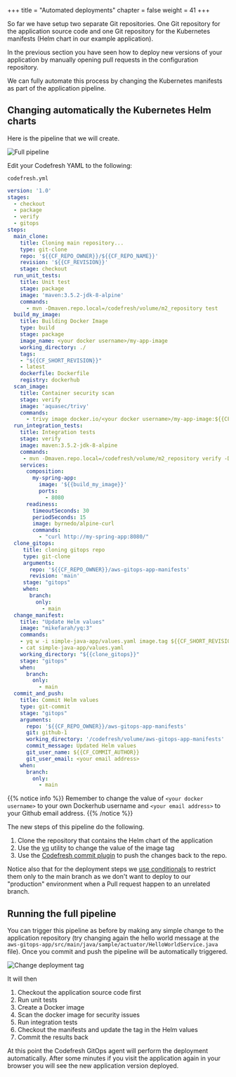 +++
title = "Automated deployments"
chapter = false
weight = 41
+++

So far we have setup two separate Git repositories. One Git repository
for the application source code and one Git repository for the Kubernetes
manifests (Helm chart in our example application).

In the previous section you have seen how to deploy new versions of your application
by manually opening pull requests in the configuration repository.

We can fully automate this process by changing the Kubernetes manifests as part of the application pipeline.

## Changing automatically the Kubernetes Helm charts

Here is the pipeline that we will create.

![Full pipeline](/images/basic_cd/full-pipeline.png)

Edit your Codefresh YAML to the following:

`codefresh.yml`
```yaml
version: '1.0'
stages:
  - checkout
  - package
  - verify
  - gitops
steps:
  main_clone:
    title: Cloning main repository...
    type: git-clone
    repo: '${{CF_REPO_OWNER}}/${{CF_REPO_NAME}}'
    revision: '${{CF_REVISION}}'
    stage: checkout
  run_unit_tests:
    title: Unit test
    stage: package
    image: 'maven:3.5.2-jdk-8-alpine'
    commands:
      - mvn -Dmaven.repo.local=/codefresh/volume/m2_repository test    
  build_my_image:
    title: Building Docker Image
    type: build
    stage: package
    image_name: <your docker username>/my-app-image
    working_directory: ./
    tags:
    - "${{CF_SHORT_REVISION}}"
    - latest
    dockerfile: Dockerfile
    registry: dockerhub
  scan_image:
    title: Container security scan
    stage: verify
    image: 'aquasec/trivy'
    commands:
      - trivy image docker.io/<your docker username>/my-app-image:${{CF_SHORT_REVISION}}  
  run_integration_tests:
    title: Integration tests
    stage: verify
    image: maven:3.5.2-jdk-8-alpine
    commands:
     - mvn -Dmaven.repo.local=/codefresh/volume/m2_repository verify -Dserver.host=http://my-spring-app 
    services:
      composition:
        my-spring-app:
          image: '${{build_my_image}}'
          ports:
            - 8080
      readiness:
        timeoutSeconds: 30
        periodSeconds: 15
        image: byrnedo/alpine-curl
        commands:
          - "curl http://my-spring-app:8080/"    
  clone_gitops:
     title: cloning gitops repo
     type: git-clone
     arguments:
       repo: '${{CF_REPO_OWNER}}/aws-gitops-app-manifests'
       revision: 'main'
     stage: "gitops"
     when:
       branch:
         only:
           - main    
  change_manifest:
    title: "Update Helm values"
    image: "mikefarah/yq:3" 
    commands:
    - yq w -i simple-java-app/values.yaml image.tag ${{CF_SHORT_REVISION}}
    - cat simple-java-app/values.yaml
    working_directory: "${{clone_gitops}}" 
    stage: "gitops"
    when:
      branch:
        only:
          - main 
  commit_and_push:
    title: Commit Helm values
    type: git-commit
    stage: "gitops"
    arguments:
      repo: '${{CF_REPO_OWNER}}/aws-gitops-app-manifests'
      git: github-1
      working_directory: '/codefresh/volume/aws-gitops-app-manifests'
      commit_message: Updated Helm values
      git_user_name: ${{CF_COMMIT_AUTHOR}}
      git_user_email: <your email address>
    when:
      branch:
        only:
          - main                
```

{{% notice info %}}
Remember to change the value of `<your docker username>` to your own Dockerhub username and `<your email address>` to your Github email address.
{{% /notice %}}

The new steps of this pipeline do the following.

1. Clone the repository that contains the Helm chart of the application
2. Use the [yq](https://github.com/mikefarah/yq) utility to change the value of the image tag
3. Use the [Codefresh commit plugin](https://codefresh.io/steps/step/git-commit) to push the changes back to the repo.

Notice also that for the deployment steps we [use conditionals](https://codefresh.io/docs/docs/codefresh-yaml/conditional-execution-of-steps/) to restrict them only to the main branch as we don't want to deploy to our "production" environment when a Pull request happen to an unrelated branch.

## Running the full pipeline

You can trigger this pipeline as before by making any simple change to the application repository (try changing again the hello world message at the `aws-gitops-app/src/main/java/sample/actuator/HelloWorldService.java` file). Once you commit and push
the pipeline will be automatically triggered. 

![Change deployment tag](/images/basic_cd/change-tag.png)

It will then

1. Checkout the application source code first
1. Run unit tests
1. Create a Docker image
1. Scan the docker image for security issues
1. Run integration tests
1. Checkout the manifests and update the tag in the Helm values
1. Commit the results back

At this point the Codefresh GitOps agent will perform the deployment automatically.
After some minutes if you visit the application again in your browser you will see the new application version deployed.





